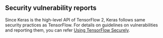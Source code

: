 ## Security vulnerability reports

Since Keras is the high-level API of TensorFlow 2, Keras follows same security practices as TensorFlow.
For details on guidelines on vulnerabilities and reporting them, you can refer [Using TensorFlow Securely](https://github.com/tensorflow/tensorflow/blob/master/SECURITY.md). 
